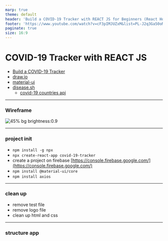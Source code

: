 ```yaml
---
marp: true
theme: default
header: 'Build a COVID-19 Tracker with REACT JS for Beginners (React Hooks and Material UI)'
footer: 'https://www.youtube.com/watch?v=cF3pIMJUZxM&list=PL-J2q3Ga50oMQa1JdSJxYoZELwOJAXExP&index=6'
paginate: true
size: 16:9
---
```


# COVID-19 Tracker with REACT JS

- [Build a COVID-19 Tracker](https://www.youtube.com/watch?v=cF3pIMJUZxM&list=PL-J2q3Ga50oMQa1JdSJxYoZELwOJAXExP&index=6)
- [draw.io](https://marketplace.visualstudio.com/items?itemName=hediet.vscode-drawio)
- [material-ui](https://material-ui.com/)
- [disease.sh](https://disease.sh/docs/)
  - [covid-19 countries api](https://disease.sh/v3/covid-19/countries)

---

### Wireframe

![45% bg brightness:0.9](wireframe.svg)

---

### project init

- `npm install -g npx`
- `npx create-react-app covid-19-tracker`
- create a project on firebase [https://console.firebase.google.com/](https://console.firebase.google.com/)
- `npm install @material-ui/core`
- `npm install axios`

---

### clean up

- remove test file
- remove logo file
- clean up html and css

---

### structure app
